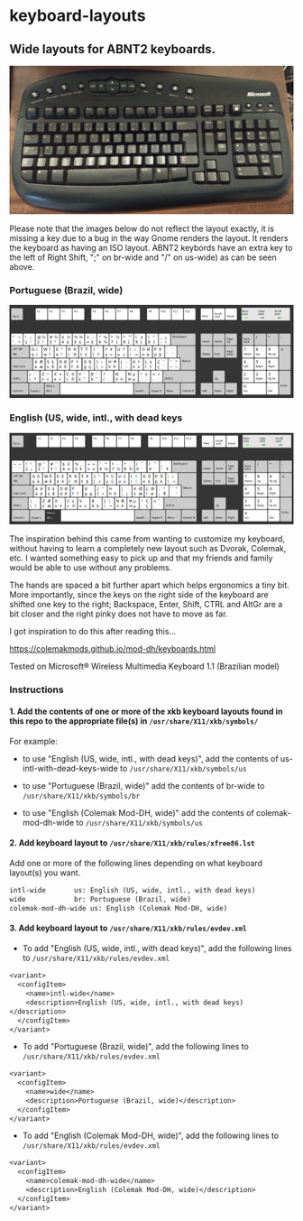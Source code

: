 # keyboard-layouts

## Wide layouts for ABNT2 keyboards.

![Portuguese (Brazil, wide)](https://raw.githubusercontent.com/globalviking/keyboard-layouts/master/images/physical-keyboard.jpg)

Please note that the images below do not reflect the layout exactly, it is missing a key due to a bug in the way Gnome renders the layout. It renders the keyboard as having an ISO layout. ABNT2 keybords have an extra key to the left of Right Shift, ";" on br-wide and "/" on us-wide) as can be seen above.

### Portuguese (Brazil, wide)
![Portuguese (Brazil, wide)](https://raw.githubusercontent.com/globalviking/keyboard-layouts/master/images/br-wide.png)

### English (US, wide, intl., with dead keys
![English (US, wide, intl., with dead keys)](https://raw.githubusercontent.com/globalviking/keyboard-layouts/master/images/us-intl-wide.png)

The inspiration behind this came from wanting to customize my keyboard, without having to learn a completely new layout such as Dvorak, Colemak, etc. I wanted something easy to pick up and that my friends and family would be able to use without any problems.

The hands are spaced a bit further apart which helps ergonomics a tiny bit. More importantly, since the keys on the right side of the keyboard are shifted one key to the right; Backspace, Enter, Shift, CTRL and AltGr are a bit closer and the right pinky does not have to move as far.

I got inspiration to do this after reading this...

https://colemakmods.github.io/mod-dh/keyboards.html

Tested on Microsoft® Wireless Multimedia Keyboard 1.1 (Brazilian model)

### Instructions

#### 1. Add the contents of one or more of the xkb keyboard layouts found in this repo to the appropriate file(s) in `/usr/share/X11/xkb/symbols/`

For example:

- to use "English (US, wide, intl., with dead keys)", add the contents of us-intl-with-dead-keys-wide to `/usr/share/X11/xkb/symbols/us`

- to use "Portuguese (Brazil, wide)" add the contents of br-wide to `/usr/share/X11/xkb/symbols/br`

- to use "English (Colemak Mod-DH, wide)" add the contents of colemak-mod-dh-wide to `/usr/share/X11/xkb/symbols/us`

#### 2. Add keyboard layout to `/usr/share/X11/xkb/rules/xfree86.lst`

Add one or more of the following lines depending on what keyboard layout(s) you want.

```
intl-wide       us: English (US, wide, intl., with dead keys)
wide            br: Portuguese (Brazil, wide)
colemak-mod-dh-wide us: English (Colemak Mod-DH, wide)
```

#### 3. Add keyboard layout to `/usr/share/X11/xkb/rules/evdev.xml`

- To add "English (US, wide, intl., with dead keys)", add the following lines to `/usr/share/X11/xkb/rules/evdev.xml`

```
<variant>
  <configItem>
    <name>intl-wide</name>
    <description>English (US, wide, intl., with dead keys)</description>
  </configItem>
</variant>
```

- To add "Portuguese (Brazil, wide)", add the following lines to `/usr/share/X11/xkb/rules/evdev.xml`

```
<variant>
  <configItem>
    <name>wide</name>
    <description>Portuguese (Brazil, wide)</description>
  </configItem>
</variant>
```

- To add "English (Colemak Mod-DH, wide)", add the following lines to `/usr/share/X11/xkb/rules/evdev.xml`

```
<variant>
  <configItem>
    <name>colemak-mod-dh-wide</name>
    <description>English (Colemak Mod-DH, wide)</description>
  </configItem>
</variant>
```
